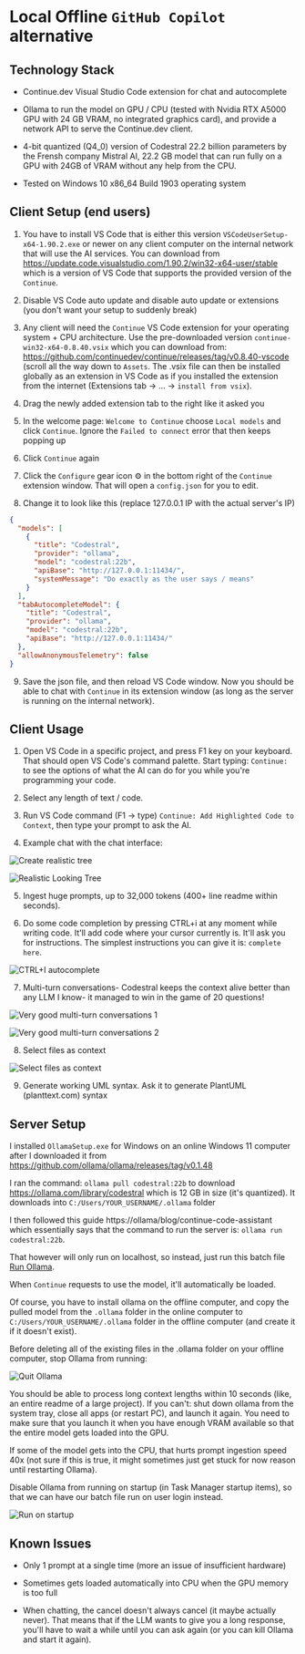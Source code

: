 # Local Offline `GitHub Copilot` alternative

## Technology Stack

* Continue.dev Visual Studio Code extension for chat and autocomplete

* Ollama to run the model on GPU / CPU (tested with Nvidia RTX A5000 GPU with 24 GB VRAM, no integrated graphics card), and provide a network API to serve the Continue.dev client.

* 4-bit quantized (Q4_0) version of Codestral 22.2 billion parameters by the Frensh company Mistral AI, 22.2 GB model that can run fully on a GPU with 24GB of VRAM without any help from the CPU.

* Tested on Windows 10 x86_64 Build 1903 operating system

## Client Setup (end users)

1. You have to install VS Code that is either this version `VSCodeUserSetup-x64-1.90.2.exe` or newer on any client computer on the internal network that will use the AI services. You can download from https://update.code.visualstudio.com/1.90.2/win32-x64-user/stable which is a version of VS Code that supports the provided version of the `Continue`.

2. Disable VS Code auto update and disable auto update or extensions (you don't want your setup to suddenly break)

3. Any client will need the `Continue` VS Code extension for your operating system + CPU architecture. Use the pre-downloaded version `continue-win32-x64-0.8.40.vsix` which you can download from: https://github.com/continuedev/continue/releases/tag/v0.8.40-vscode (scroll all the way down to `Assets`. The .vsix file can then be installed globally as an extension in VS Code as if you installed the extension from the internet (Extensions tab -> ... -> `install from vsix`).

4. Drag the newly added extension tab to the right like it asked you

5. In the welcome page: `Welcome to Continue` choose `Local models` and click `Continue`. Ignore the `Failed to connect` error that then keeps popping up

6. Click `Continue` again

7. Click the `Configure` gear icon ⚙ in the bottom right of the `Continue` extension window. That will open a `config.json` for you to edit.

8. Change it to look like this (replace 127.0.0.1 IP with the actual server's IP)
```json
{
  "models": [
    {
      "title": "Codestral",
      "provider": "ollama",
      "model": "codestral:22b",
      "apiBase": "http://127.0.0.1:11434/",
      "systemMessage": "Do exactly as the user says / means"
    }
  ],
  "tabAutocompleteModel": {
    "title": "Codestral",
    "provider": "ollama",
    "model": "codestral:22b",
    "apiBase": "http://127.0.0.1:11434/"
  },
  "allowAnonymousTelemetry": false
}
```

9. Save the json file, and then reload VS Code window. Now you should be able to chat with `Continue` in its extension window (as long as the server is running on the internal network).

## Client Usage

1. Open VS Code in a specific project, and press F1 key on your keyboard. That should open VS Code's command palette. Start typing: `Continue: ` to see the options of what the AI can do for you while you're programming your code.

2. Select any length of text / code.

3. Run VS Code command (F1 -> type) `Continue: Add Highlighted Code to Context`, then type your prompt to ask the AI.

4. Example chat with the chat interface:

![Create realistic tree](create_realistic_tree.jpg)

![Realistic Looking Tree](p5_js_tree.png)

5. Ingest huge prompts, up to 32,000 tokens (400+ line readme within seconds).

6. Do some code completion by pressing CTRL+i at any moment while writing code. It'll add code where your cursor currently is. It'll ask you for instructions. The simplest instructions you can give it is: `complete here`.

![CTRL+I autocomplete](./ctrl_i_autocomplete.jpg)

7. Multi-turn conversations- Codestral keeps the context alive better than any LLM I know- it managed to win in the game of 20 questions!

![Very good multi-turn conversations 1](./very_good_multi_turn_conversations_1.jpg)

![Very good multi-turn conversations 2](./very_good_multi_turn_conversations_2.jpg)

8. Select files as context

![Select files as context](./select_files_as_context.jpg)

9. Generate working UML syntax. Ask it to generate PlantUML (planttext.com) syntax

## Server Setup
I installed `OllamaSetup.exe` for Windows on an online Windows 11 computer after I downloaded it from https://github.com/ollama/ollama/releases/tag/v0.1.48

I ran the command: `ollama pull codestral:22b` to download https://ollama.com/library/codestral which is 12 GB in size (it's quantized). It downloads into `C:/Users/YOUR_USERNAME/.ollama` folder

I then followed this guide https://ollama/blog/continue-code-assistant which essentially says that the command to run the server is: `ollama run codestral:22b`.

That however will only run on localhost, so instead, just run this batch file [Run Ollama](./run_ollama.bat).

When `Continue` requests to use the model, it'll automatically be loaded.

Of course, you have to install ollama on the offline computer, and copy the pulled model from the `.ollama` folder in the online computer to `C:/Users/YOUR_USERNAME/.ollama` folder in the offline computer (and create it if it doesn't exist).

Before deleting all of the existing files in the .ollama folder on your offline computer, stop Ollama from running:

![Quit Ollama](./quit_ollama.jpg)

You should be able to process long context lengths within 10 seconds (like, an entire readme of a large project). If you can't: shut down ollama from the system tray, close all apps (or restart PC), and launch it again. You need to make sure that you launch it when you have enough VRAM available so that the entire model gets loaded into the GPU.

If some of the model gets into the CPU, that hurts prompt ingestion speed 40x (not sure if this is true, it might sometimes just get stuck for now reason until restarting Ollama).

Disable Ollama from running on startup (in Task Manager startup items), so that we can have our batch file run on user login instead.

![Run on startup](./run_on_startup.jpg)

## Known Issues

* Only 1 prompt at a single time (more an issue of insufficient hardware)

* Sometimes gets loaded automatically into CPU when the GPU memory is too full

* When chatting, the cancel doesn't always cancel (it maybe actually never). That means that if the LLM wants to give you a long response, you'll have to wait a while until you can ask again (or you can kill Ollama and start it again).
